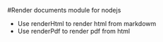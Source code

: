 #Render documents module for nodejs

- Use renderHtml to render html from markdowm
- Use renderPdf to render pdf from html
